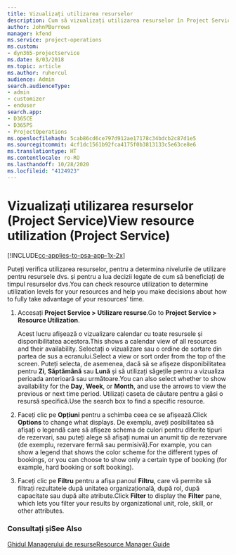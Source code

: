 ```yaml
---
title: Vizualizați utilizarea resurselor
description: Cum să vizualizați utilizarea resurselor în Project Service
author: JohnPBurrows
manager: kfend
ms.service: project-operations
ms.custom:
- dyn365-projectservice
ms.date: 8/03/2018
ms.topic: article
ms.author: ruhercul
audience: Admin
search.audienceType:
- admin
- customizer
- enduser
search.app:
- D365CE
- D365PS
- ProjectOperations
ms.openlocfilehash: 5cab86cd6ce797d912ae17178c34bdcb2c87d1e5
ms.sourcegitcommit: 4cf1dc1561b92fca4175f0b3813133c5e63ce8e6
ms.translationtype: HT
ms.contentlocale: ro-RO
ms.lasthandoff: 10/28/2020
ms.locfileid: "4124923"
---
```

# <a name="view-resource-utilization-project-service"></a><span data-ttu-id="76d27-103">Vizualizați utilizarea resurselor (Project Service)</span><span class="sxs-lookup"><span data-stu-id="76d27-103">View resource utilization (Project Service)</span></span>

[!INCLUDE[cc-applies-to-psa-app-1x-2x](../includes/cc-applies-to-psa-app-1x-2x.md)]

<span data-ttu-id="76d27-104">Puteți verifica utilizarea resurselor, pentru a determina nivelurile de utilizare pentru resursele dvs. și pentru a lua decizii legate de cum să beneficiați de timpul resurselor dvs.</span><span class="sxs-lookup"><span data-stu-id="76d27-104">You can check resource utilization to determine utilization levels for your resources and help you make decisions about how to fully take advantage of your resources’ time.</span></span>  
  
1. <span data-ttu-id="76d27-105">Accesați **Project Service > Utilizare resurse**.</span><span class="sxs-lookup"><span data-stu-id="76d27-105">Go to **Project Service > Resource Utilization**.</span></span> 

     <span data-ttu-id="76d27-106">Acest lucru afișează o vizualizare calendar cu toate resursele și disponibilitatea acestora.</span><span class="sxs-lookup"><span data-stu-id="76d27-106">This shows a calendar view of all resources and their availability.</span></span> <span data-ttu-id="76d27-107">Selectați o vizualizare sau o ordine de sortare din partea de sus a ecranului.</span><span class="sxs-lookup"><span data-stu-id="76d27-107">Select a view or sort order from the top of the screen.</span></span> <span data-ttu-id="76d27-108">Puteți selecta, de asemenea, dacă să se afișeze disponibilitatea pentru **Zi**, **Săptămână** sau **Lună** și să utilizați săgețile pentru a vizualiza perioada anterioară sau următoare.</span><span class="sxs-lookup"><span data-stu-id="76d27-108">You can also select whether to show availability for the **Day**, **Week**, or **Month**, and use the arrows to view the previous or next time period.</span></span> <span data-ttu-id="76d27-109">Utilizați caseta de căutare pentru a găsi o resursă specifică.</span><span class="sxs-lookup"><span data-stu-id="76d27-109">Use the search box to find a specific resource.</span></span>      
  
2. <span data-ttu-id="76d27-110">Faceți clic pe **Opțiuni** pentru a schimba ceea ce se afișează.</span><span class="sxs-lookup"><span data-stu-id="76d27-110">Click **Options** to change what displays.</span></span> <span data-ttu-id="76d27-111">De exemplu, aveți posibilitatea să afișați o legendă care să afișeze schema de culori pentru diferite tipuri de rezervari, sau puteți alege să afișați numai un anumit tip de rezervare (de exemplu, rezervare fermă sau permisivă).</span><span class="sxs-lookup"><span data-stu-id="76d27-111">For example, you can show a legend that shows the color scheme for the different types of bookings, or you can choose to show only a certain type of booking (for example, hard booking or soft booking).</span></span>  

3. <span data-ttu-id="76d27-112">Faceți clic pe **Filtru** pentru a afișa panoul **Filtru**, care vă permite să filtrați rezultatele după unitatea organizațională, după rol, după capacitate sau după alte atribute.</span><span class="sxs-lookup"><span data-stu-id="76d27-112">Click **Filter** to display the **Filter** pane, which lets you filter your results by organizational unit, role, skill, or other attributes.</span></span>  
  
### <a name="see-also"></a><span data-ttu-id="76d27-113">Consultați și</span><span class="sxs-lookup"><span data-stu-id="76d27-113">See Also</span></span>  
 [<span data-ttu-id="76d27-114">Ghidul Managerului de resurse</span><span class="sxs-lookup"><span data-stu-id="76d27-114">Resource Manager Guide</span></span>](../psa/resource-manager-guide.md)
